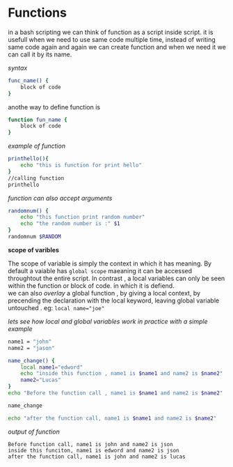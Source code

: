 # Functions

in a bash scripting we can think of function as a script inside script. it is usefull when we need to use  same code multiple time, instead of writing same code again and again we can create function and when we need it we can call it by its name.

*syntax*
```bash
func_name() {
	block of code
}
```
anothe way to define function is
```bash
function fun_name {
	block of code 
}
```

*example of function*

```bash
printhello(){
	echo "this is function for print hello"
}
//calling function
printhello
```

*function can also accept arguments*

```bash
randomnum() {
	echo "this function print random number"
	echo "the random number is :" $1
}
randomnum $RANDOM
``` 

**scope of varibles**

The scope of variable is simply the context in which it has meaning. By default a vaiable has `global scope` maeaning it can be accessed throughtout the entire script. In contrast , a local variables can only be seen within the function or block of code. in which it is defiend.<br>
	we can also *overlay* a global function , by giving a local context, by precending the declaration with the local keyword, leaving global variable untouched . eg: `local name="joe"`

*lets see how local and global variables work in practice with a simple example*

```bash
name1 = "john"
name2 = "jason"

name_change() {
	local name1="edword"
	echo "inside this function , name1 is $name1 and name2 is $name2"
	name2="Lucas"
}
echo "Before the function call , name1 is $name1 and name2 is $name2"

name_change

echo "after the function call, name1 is $name1 and name2 is $name2"
```

*output of function*

```
Before function call, name1 is john and name2 is json
inside this funciton, name1 is edword and name2 is json
after the function call, name1 is john and name2 is lucas
